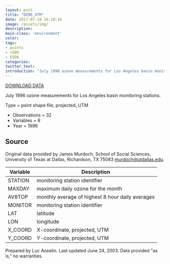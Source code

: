```yaml
---
layout: post
title: "OZ96_UTM"
date: 2017-07-18 16:10:16
image: /assets/img/
description:
main-class: 'environment'
color:
tags:
- points
- <500
- ESDA
categories:
twitter_text:
introduction: "July 1996 ozone measurements for Los Angeles basin monitoring stations."
---
```

<script>
$('#map').hide();
</script>

[DOWNLOAD DATA](https://s3.amazonaws.com/geoda/data/oz9799.zip)


July 1996 ozone measurements for Los Angeles basin monitoring stations.

Type = point shape file, projected, UTM

* Observations = 32
* Variables = 8
* Year = 1996

**Source**
----------

Original data provided by James Murdoch, School of Social Sciences, University of Texas at Dallas, Richardson, TX 75083 [murdoch@utdallas.edu](mailto:murdoch@utdallas.edu).



|**Variable**|**Description**|
|---|---|
|STATION|monitoring station identifier|
|MAXDAY|maximum daily ozone for the month|
|AV8TOP|monthly average of highest 8 hour daily averages|
|MONITOR|monitoring station identifier|
|LAT|latitude|
|LON|longitude|
|X_COORD|X-coordinate, projected, UTM|
|Y_COORD|Y-coordinate, projected, UTM|


Prepared by Luc Anselin. Last updated June 24, 2003. Data provided "as is," no warranties.
